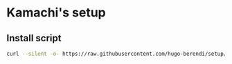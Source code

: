 # Kamachi's setup

## Install script

```sh
curl --silent -o- https://raw.githubusercontent.com/hugo-berendi/setup/main/install.sh | bash
```
